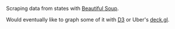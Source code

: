 Scraping data from states with [Beautiful Soup](https://www.crummy.com/software/BeautifulSoup/).

Would eventually like to graph some of it with [D3](https://github.com/d3/d3) or Uber's [deck.gl](https://github.com/uber/deck.gl).
